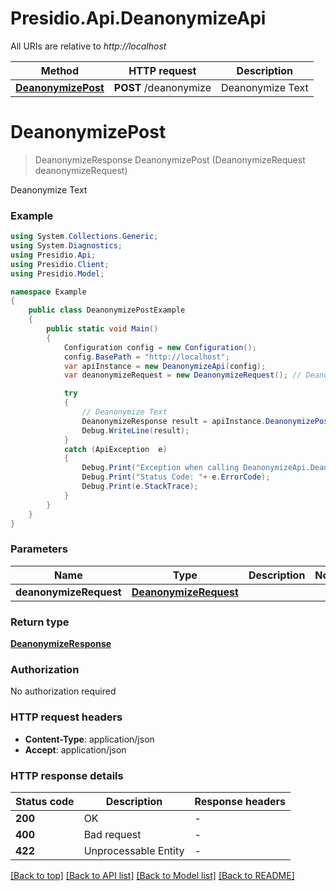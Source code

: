 # Presidio.Api.DeanonymizeApi

All URIs are relative to *http://localhost*

Method | HTTP request | Description
------------- | ------------- | -------------
[**DeanonymizePost**](DeanonymizeApi.md#deanonymizepost) | **POST** /deanonymize | Deanonymize Text


<a name="deanonymizepost"></a>
# **DeanonymizePost**
> DeanonymizeResponse DeanonymizePost (DeanonymizeRequest deanonymizeRequest)

Deanonymize Text

### Example
```csharp
using System.Collections.Generic;
using System.Diagnostics;
using Presidio.Api;
using Presidio.Client;
using Presidio.Model;

namespace Example
{
    public class DeanonymizePostExample
    {
        public static void Main()
        {
            Configuration config = new Configuration();
            config.BasePath = "http://localhost";
            var apiInstance = new DeanonymizeApi(config);
            var deanonymizeRequest = new DeanonymizeRequest(); // DeanonymizeRequest | 

            try
            {
                // Deanonymize Text
                DeanonymizeResponse result = apiInstance.DeanonymizePost(deanonymizeRequest);
                Debug.WriteLine(result);
            }
            catch (ApiException  e)
            {
                Debug.Print("Exception when calling DeanonymizeApi.DeanonymizePost: " + e.Message );
                Debug.Print("Status Code: "+ e.ErrorCode);
                Debug.Print(e.StackTrace);
            }
        }
    }
}
```

### Parameters

Name | Type | Description  | Notes
------------- | ------------- | ------------- | -------------
 **deanonymizeRequest** | [**DeanonymizeRequest**](DeanonymizeRequest.md)|  | 

### Return type

[**DeanonymizeResponse**](DeanonymizeResponse.md)

### Authorization

No authorization required

### HTTP request headers

 - **Content-Type**: application/json
 - **Accept**: application/json


### HTTP response details
| Status code | Description | Response headers |
|-------------|-------------|------------------|
| **200** | OK |  -  |
| **400** | Bad request |  -  |
| **422** | Unprocessable Entity |  -  |

[[Back to top]](#) [[Back to API list]](../README.md#documentation-for-api-endpoints) [[Back to Model list]](../README.md#documentation-for-models) [[Back to README]](../README.md)

